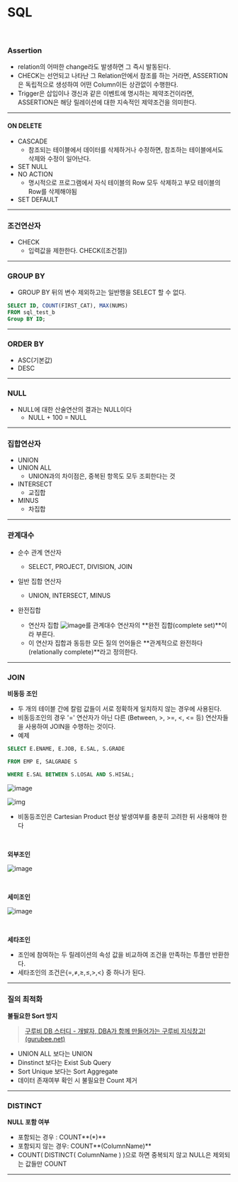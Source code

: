 # SQL

<br>

### Assertion

* relation의 어떠한 change라도 발생하면 그 즉시 발동된다.
* CHECK는 선언되고 나타난 그 Relation안에서 참조를 하는 거라면, ASSERTION은 독립적으로 생성하여 어떤 Column이든 상관없이 수행한다.
* Trigger은 삽입이나 갱신과 같은 이벤트에 명시하는 제약조건이라면, ASSERTION은 해당 릴레이션에 대한 지속적인 제약조건을 의미한다.

---

#### ON DELETE

* CASCADE
  * 참조되는 테이블에서 데이터를 삭제하거나 수정하면,  참조하는 테이블에서도 삭제와 수정이 일어난다.
* SET NULL
* NO ACTION
  * 명시적으로 프로그램에서 자식 테이블의 Row 모두 삭제하고 부모 테이블의 Row를 삭제해야됨
* SET DEFAULT

---

### 조건연산자

* CHECK
  * 입력값을 제한한다. CHECK([조건절])

---

### GROUP BY

* GROUP BY 뒤의 변수 제외하고는 일반행을 SELECT 할 수 없다.

```sql
SELECT ID, COUNT(FIRST_CAT), MAX(NUMS)
FROM sql_test_b
Group BY ID;
```

---

### ORDER BY

* ASC(기본값)
* DESC

---

### NULL

* NULL에 대한 산술연산의 결과는 NULL이다
  * NULL + 100 = NULL

---

### 집합연산자

* UNION
* UNION ALL
  * UNION과의 차이점은, 중복된 항목도 모두 조회한다는 것
* INTERSECT
  * 교집합
* MINUS
  * 차집합

---

### 관계대수

* 순수 관계 연산자
  * SELECT, PROJECT, DIVISION, JOIN
* 일반 집합 연산자
  * UNION, INTERSECT, MINUS

* 완전집합
  * 연산자 집합 ![image](https://user-images.githubusercontent.com/75229881/164007076-5d958e9a-561a-4f1d-a100-2514a4296c33.png)를 관계대수 연산자의 **완전 집합(complete set)**이라 부른다.
  * 이 연산자 집합과 동등한 모든 질의 언어들은 **관계적으로 완전하다(relationally complete)**라고 정의한다.



---

### JOIN

**비동등 조인**

* 두 개의 테이블 간에 칼럼 값들이 서로 정확하게 일치하지 않는 경우에 사용된다. 
* 비동등조인의 경우 '=' 연산자가 아닌 다른 (Between, >, >=, <, <= 등) 연산자들을 사용하여 JOIN을 수행하는 것이다.
* 예제

```sql
SELECT E.ENAME, E.JOB, E.SAL, S.GRADE

FROM EMP E, SALGRADE S

WHERE E.SAL BETWEEN S.LOSAL AND S.HISAL;
```

![image](https://user-images.githubusercontent.com/75229881/164010895-ea8a865c-c14e-4028-9155-220a474024a3.png)

![img](https://t1.daumcdn.net/cfile/tistory/2253A64B57B5920D28)

* 비동등조인은 Cartesian Product 현상 발생여부를 충분히 고려한 뒤 사용해야 한다

<Br>

**외부조인**

![image](https://user-images.githubusercontent.com/75229881/164446402-ab175d53-c1cb-4e5d-9d68-9f8b5ca937f8.png)

<br>

**세미조인**

![image](https://user-images.githubusercontent.com/75229881/164446471-9411b289-9349-41e6-a478-cb73b6716ef0.png)

<br>

**세타조인**

* 조인에 참여하는 두 릴레이션의 속성 값을 비교하여 조건을 만족하는 투플만 반환한다.
* 세타조인의 조건은{=,≠,≥,≤,>,<} 중 하나가 된다.

---

### 질의 최적화

**불필요한 Sort 방지**

>  [구루비 DB 스터디 - 개발자, DBA가 함께 만들어가는 구루비 지식창고! (gurubee.net)](http://wiki.gurubee.net/pages/viewpage.action?pageId=26742238)

* UNION ALL 보다는 UNION
* Dinstinct 보다는 Exist Sub Query
* Sort Unique 보다는 Sort Aggregate
* 데이터 존재여부 확인 시 불필요한 Count 제거

---

### DISTINCT

**NULL 포함 여부**

* 포함되는 경우 : COUNT**(\*)**
* 포함되지 않는 경우: COUNT**(ColumnName)**
* COUNT( DISTINCT( ColumnName ) )으로 하면 중복되지 않고 NULL은 제외되는 값들만 COUNT

---

